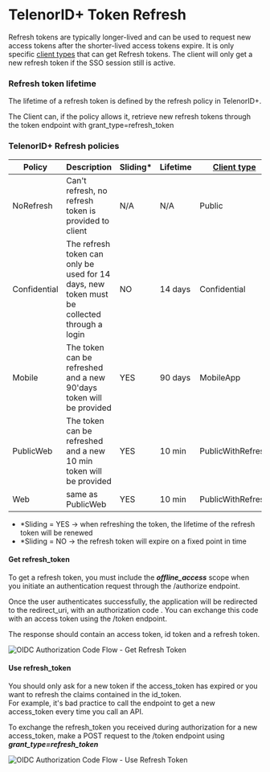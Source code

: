 
# TelenorID\+ Token Refresh

Refresh tokens are typically longer-lived and can be used to request new access tokens after the shorter-lived access tokens expire.
It is only specific [client types](TelenorID_Plus_-_clienttypes.md) that can get Refresh tokens.
The client will only get a new refresh token if the SSO session still is active. 

### Refresh token lifetime
The lifetime of a refresh token is defined by the refresh policy in TelenorID\+.

The Client can, if the policy allows it, retrieve new refresh tokens through the token endpoint with grant_type=refresh_token

### TelenorID\+ Refresh policies

| Policy       | Description                                                                                 | Sliding* | Lifetime | [Client type](TelenorID_Plus_-_clienttypes.md) |
|--------------|---------------------------------------------------------------------------------------------|----------|----------|------------------------------------------------|
| NoRefresh    | Can't refresh, no refresh token is provided to client                                       | N/A      | N/A      | Public                                         |
| Confidential | The refresh token can only be used for 14 days, new token must be collected through a login | NO       | 14 days  | Confidential                                   |
| Mobile       | The token can be refreshed and a new 90'days token will be provided                         | YES      | 90 days  | MobileApp                                      |
| PublicWeb    | The token can be refreshed and a new 10 min token will be provided                          | YES      | 10 min   | PublicWithRefresh                              |
| Web          | same as PublicWeb                                                                           | YES      | 10 min   | PublicWithRefresh                              |

 * *Sliding = YES → when refreshing the token, the lifetime of the refresh token will be renewed
 * *Sliding = NO → the refresh token will expire on a fixed point in time


#### Get refresh\_token

To get a refresh token, you must include the _**offline\_access**_ scope when you initiate an authentication request through the /authorize endpoint.

Once the user authenticates successfully, the application will be redirected to the redirect\_uri, with an authorization code . You can exchange this code with an access token using the /token endpoint.

The response should contain an access token, id token and a refresh token.

![OIDC Authorization Code Flow - Get Refresh Token](https://www.websequencediagrams.com/files/render?link=MA7p4bbC80u1UC3pNhxTgQW6VxfCslFlBOEdVh2jr9h5ejh0WPq7KydLkOTElSkc)

#### Use refresh\_token

You should only ask for a new token if the access\_token has expired or you want to refresh the claims contained in the id\_token.  
For example, it's bad practice to call the endpoint to get a new access\_token every time you call an API. 

To exchange the refresh\_token you received during authorization for a new access\_token, make a POST request to the /token endpoint using _**grant\_type=refresh\_token**_

![OIDC Authorization Code Flow - Use Refresh Token](https://www.websequencediagrams.com/files/render?link=zAFGUc97cQ2vyov0ZhSA6qhSvWvBneegE8bWKv75CsGmYLQZ3lMQVcAmwCe69B84)

